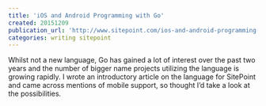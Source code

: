 ```yaml
---
title: 'iOS and Android Programming with Go'
created: 20151209
publication_url: 'http://www.sitepoint.com/ios-and-android-programming-with-go/'
categories: writing sitepoint
---
```


Whilst not a new language, Go has gained a lot of interest over the past two years and the number of bigger name projects utilizing the language is growing rapidly. I wrote an introductory article on the language for SitePoint and came across mentions of mobile support, so thought I’d take a look at the possibilities.
